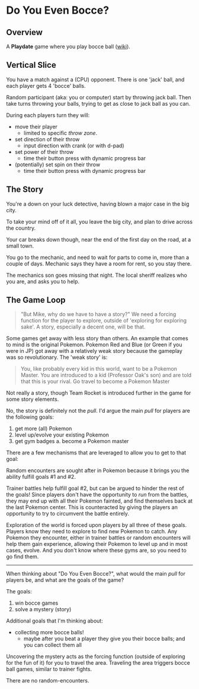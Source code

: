 
# Do You Even Bocce?

## Overview

A **Playdate** game where you play bocce ball ([wiki](https://en.wikipedia.org/wiki/Bocce)).

## Vertical Slice

You have a match against a (CPU) opponent.
There is one 'jack' ball, and each player gets 4 'bocce' balls.

Random participant (aka: you or computer) start by throwing jack ball.
Then take turns throwing your balls, trying to get as close to jack ball as you can.

During each players turn they will:

* move their player
  * limited to specific _throw zone_.
* set direction of their throw
  * input direction with crank (or with d-pad)
* set power of their throw
  * time their button press with dynamic progress bar
* (potentially) set spin on their throw
  * time their button press with dynamic progress bar

## The Story

You're a down on your luck detective, having blown a major case in the big city.

To take your mind off of it all, you leave the big city, and plan to drive across the country.

Your car breaks down though, near the end of the first day on the road, at a small town.

You go to the mechanic, and need to wait for parts to come in, more than a couple of days.
Mechanic says they have a room for rent, so you stay there.

The mechanics son goes missing that night.
The local sheriff realizes who you are, and asks you to help.

## The Game Loop

> "But Mike, why do we have to have a story?"
We need a forcing function for the player to explore, outside of 'exploring for exploring sake'.
A story, especially a decent one, will be that.

Some games get away with less story than others.
An example that comes to mind is the original Pokemon.
Pokemon Red and Blue (or Green if you were in JP) got away with a relatively weak story because the gameplay was so revolutionary.
The 'weak story' is:

> You, like probably every kid in this world, want to be a Pokemon Master.
> You are introduced to a kid (Professor Oak's son) and are told that this is your rival.
> Go travel to become a Pokemon Master

Not really a story, though Team Rocket is introduced further in the game for some story elements.

No, the story is definitely  not the _pull_.  I'd argue the main _pull_ for players are the following goals:

1. get more (all) Pokemon
2. level up/evolve your existing Pokemon
3. get gym badges
  a. become a Pokemon master

There are a few mechanisms that are leveraged to allow you to get to that goal:

Random encounters are sought after in Pokemon because it brings you the ability fulfill goals #1 and #2.

Trainer battles help fulfill goal #2, but can be argued to hinder the rest of the goals!
Since players don't have the opportunity to _run_ from the battles, they may end up with all their Pokemon fainted, and find themselves back at the last Pokemon center.
This is counteracted by giving the players an opportunity to try to circumvent the battle entirely.

Exploration of the world is forced upon players by all three of these goals.
Players know they need to explore to find new Pokemon to catch.
Any Pokemon they encounter, either in trainer battles or random encounters will help them gain experience, allowing their Pokemon to level up and in most cases, evolve.
And you don't know where these gyms are, so you need to go find them.

---

When thinking about "Do You Even Bocce?", what would the main _pull_ for players be, and what are the goals of the game?

The goals:

1. win bocce games
2. solve a mystery (story)

Additional goals that I'm thinking about:
* collecting more bocce balls!
  * maybe after you beat a player they give you their bocce balls; and you can collect them all

Uncovering the mystery acts as the forcing function (outside of exploring for the fun of it) for you to travel the area.
Traveling the area triggers bocce ball games, similar to trainer fights.

There are no random-encounters.

